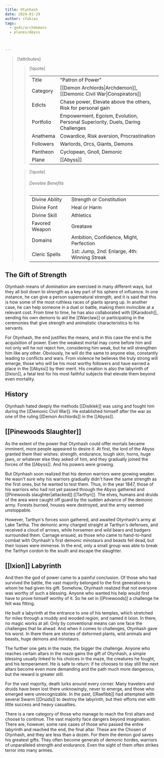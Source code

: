 ```yaml
---
title: Otynhash
date: 2024-01-29
author: sfakias
tags:
  - gods/archdemons
  - planes/Abyss



---
```

> [!attributes]
> 
> > [!quote]
> >
> > | | |
> > | --- | --- |
> > | Title | "Patron of Power" |
> > | Category | [[Demon Archlords\|Archdemon]], [[Demonic Civil War\|Conspirators]] |
> > | Edicts | Chase power, Elevate above the others, Risk for personal gain |
> > | Portfolio | Empowerment, Egoism, Evolution, Personal Superiority, Duels, Daring Challenges |
> > | Anathema | Cowardice, Risk aversion, Procrastination |
> > | Followers | Warlords, Orcs, Giants, Demons |
> > | Pantheon | Cyclopean, Gnoll, Demonic |
> > | Plane | [[Abyss]] |
>
> > [!quote]
> > 
> > ###### Devotee Benefits
> > | | |
> > | --- | --- |
> > | Divine Ability | Strength or Constitution |
> > | Divine Font | Heal or Harm |
> > | Divine Skill | Athletics |
> > | Favored Weapon | Greataxe |
> > | Domains | Ambition, Confidence, Might, Perfection |
> > | Cleric Spells | 1st: Jump, 2nd: Enlarge, 4th: Winning Streak |

## The Gift of Strength

Otynhash means of domination are exercised in many different ways, but they all boil down to strength as a key part of his sphere of influence. In one instance, he can give a person supernatural strength, and it is said that this is how some of the most ruthless races of giants sprang up. In another case, he can help someone in a duel or battle, making them invincible at a relevant cost. From time to time, he has also collaborated with [[Karadosh]], sending his own demons to aid the [[Warclaw]] or participating in the ceremonies that give strength and animalistic characteristics to his servants.

For Otynhash, the end justifies the means, and in this case the end is the acquisition of power. Even the weakest mortal may come before him and not only will he not reject him, considering him weak, but he will strengthen him like any other. Obviously, he will do the same to anyone else, constantly leading to conflicts and wars. From violence he believes the truly strong will emerge, those who will be his most worthy followers and have earned a place in the [[Abyss]] by their merit. His creation is also the labyrinth of [[Ixion]], a fatal test for his most faithful subjects that elevate them beyond even mortality.

## History

Otynhash hated deeply the methods [[Disiklek]] was using and fought him during the [[Demonic Civil War]]. He established himself after the war as one of the ruling [[Demon Archlords]] in the [[Abyss]].

## [[Pinewoods Slaughter]]

As the extent of the power that Otynhash could offer mortals became imminent, more people appeared to desire it. At first, the lord of the Abyss granted them their wishes: strength, endurance, tough skin, horns, huge jaws, or whatever else they asked of him, and they gradually joined the forces of the [[Abyss]]. And his powers were growing.

But Otynhash soon realized that his demon warriors were growing weaker. He wasn't sure why his warriors gradually didn't have the same strength as the first ones, but he wanted to test them. Thus, in the year 1847, those of his warriors who had not yet passed through the Abyss gathered and [[Pinewoods slaughter|attacked]] [[Tarthyn]]. The elves, humans and druids of the area were caught off guard by the sudden advance of the demonic army. Forests burned, houses were destroyed, and the army seemed unstoppable.

However, Tarthyn's forces soon gathered, and awaited Otynhash's army at Lake Tartha. The demonic army charged straight at Tarthyn's defenses, and received a cloud of arrows, while horsemen and wild bears and badgers surrounded them. Carnage ensued, as those who came to hand-to-hand combat with Otynhash's first demonic minotaurs and beasts fell dead, but their losses were immense. In the end, only a small group was able to break the Tarthyn cordon to the south and escape the slaughter.

## [[Ixion]] Labyrinth

And then the god of power came to a painful conclusion. Of those who had survived the battle, the vast majority belonged to the first generations to whom he had given his gift. Somehow, Otynhash realized that not everyone was worthy of such a blessing. Anyone who wanted his help would first have to prove himself worthy of it. So he set in [[Pinewoods]] a challenge he felt was fitting.

He built a labyrinth at the entrance to one of his temples, which stretched for miles through a muddy and wooded region, and named it Ixion. In there, no magic works at all: Only by conventional means can one face the challenges that lie ahead. And when it comes to challenges, Otynhash gave his worst. In there there are stories of deformed plants, wild animals and beasts, huge demons and minotaurs.

The further one gets in the maze, the bigger the challenge. Anyone who reaches certain altars in the maze gains the gift of Otynhash, a simple blessing usually linked to his choices in the maze, the creatures he fought, and his temperament. He is safe to return: if he chooses to stay still the next altars become even more demanding and the path much more dangerous, but the reward is greater still.

For the vast majority, death lurks around every corner. Many travelers and druids have been lost there unknowingly, never to emerge, and those who emerged were unrecognizable. In the past, [[Raefibb]] had attempted with several Swarm [[Druids]] to destroy the labyrinth, but their efforts met with little success and heavy casualties.

There is a rare category of those who manage to reach the first altars and choose to continue. The vast majority face dangers beyond imagination. There are, however, some rare cases of those who passed the entire labyrinth and reached the end, the final altar. These are the Chosen of Otynhash, and they are less than a dozen. For them the demon god saves his greatest gifts. They often become generals of demonic hordes, warriors of unparalleled strength and endurance. Even the sight of them often strikes terror into many armies.